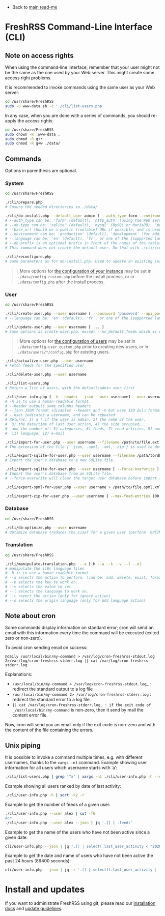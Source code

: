 * Back to [main read-me](../README.md)

# FreshRSS Command-Line Interface (CLI)

## Note on access rights

When using the command-line interface, remember that your user might not be the same as the one used by your Web server.
This might create some access right problems.

It is recommended to invoke commands using the same user as your Web server:

```sh
cd /usr/share/FreshRSS
sudo -u www-data sh -c './cli/list-users.php'
```

In any case, when you are done with a series of commands, you should re-apply the access rights:

```sh
cd /usr/share/FreshRSS
sudo chown -R :www-data .
sudo chmod -R g+r .
sudo chmod -R g+w ./data/
```


## Commands

Options in parenthesis are optional.

### System

```sh
cd /usr/share/FreshRSS

./cli/prepare.php
# Ensure the needed directories in ./data/

./cli/do-install.php --default_user admin [ --auth_type form --environment production --base_url https://rss.example.net --language en --title FreshRSS --allow_anonymous --api_enabled --db-type mysql --db-host localhost:3306 --db-user freshrss --db-password dbPassword123 --db-base freshrss --db-prefix freshrss ]
# --auth_type can be: 'form' (default), 'http_auth' (using the Web server access control), 'none' (dangerous)
# --db-type can be: 'sqlite' (default), 'mysql' (MySQL or MariaDB), 'pgsql' (PostgreSQL)
# --base_url should be a public (routable) URL if possible, and is used for push (WebSub), for some API functions (e.g. favicons), and external URLs in FreshRSS.
# --environment can be: 'production' (default), 'development' (for additional log messages)
# --language can be: 'en' (default), 'fr', or one of the [supported languages](../app/i18n/)
# --db-prefix is an optional prefix in front of the names of the tables. We suggest using 'freshrss_'
# This command does not create the default user. Do that with ./cli/create-user.php

./cli/reconfigure.php
# Same parameters as for do-install.php. Used to update an existing installation.
```

> ℹ️ More options for [the configuration of your instance](../config.default.php#L3-L5) may be set in `./data/config.custom.php` before the install process, or in `./data/config.php` after the install process.

### User

```sh
cd /usr/share/FreshRSS

./cli/create-user.php --user username [ --password 'password' --api_password 'api_password' --language en --email user@example.net --token 'longRandomString' --no_default_feeds --purge_after_months 3 --feed_min_articles_default 50 --feed_ttl_default 3600 --since_hours_posts_per_rss 168 --max_posts_per_rss 400 ]
# --language can be: 'en' (default), 'fr', or one of the [supported languages](../app/i18n/)

./cli/update-user.php --user username [ ... ]
# Same options as create-user.php, except --no_default_feeds which is only available for create-user.php
```

> ℹ️ More options for [the configuration of users](../config-user.default.php#L3-L5) may be set in `./data/config-user.custom.php` prior to creating new users, or in `./data/users/*/config.php` for existing users.

```sh
./cli/actualize-user.php --user username
# Fetch feeds for the specified user

./cli/delete-user.php --user username

./cli/list-users.php
# Return a list of users, with the default/admin user first

./cli/user-info.php [ -h --header --json --user username1 --user username2 ... ]
# -h is to use a human-readable format
# --header outputs some columns headers
# --json JSON format (disables --header and -h but uses ISO Zulu format for dates)
# --user indicates a username, and can be repeated
# Returns: 1) a * if the user is admin, 2) the name of the user,
#  3) the date/time of last user action, 4) the size occupied,
#  and the number of: 5) categories, 6) feeds, 7) read articles, 8) unread articles, 9) favourites, 10) tags,
#  11) language, 12) e-mail

./cli/import-for-user.php --user username --filename /path/to/file.ext
# The extension of the file { .json, .opml, .xml, .zip } is used to detect the type of import

./cli/export-sqlite-for-user.php --user username --filename /path/to/db.sqlite
# Export the user’s database to a new SQLite file.

./cli/import-sqlite-for-user.php --user username [ --force-overwrite ] --filename /path/to/db.sqlite
# Import the user’s database from an SQLite file.
# --force-overwrite will clear the target user database before import (import only works on an empty user database)

./cli/export-opml-for-user.php --user username > /path/to/file.opml.xml

./cli/export-zip-for-user.php --user username [ --max-feed-entries 100 ] > /path/to/file.zip
```

### Database

```sh
cd /usr/share/FreshRSS

./cli/db-optimize.php --user username
# Optimize database (reduces the size) for a given user (perform `OPTIMIZE TABLE` in MySQL, `VACUUM` in SQLite)
```

### Translation

```sh
cd /usr/share/FreshRSS

./cli/manipulate.translation.php  --a [-h --a --k --v --l --o]
# manipulate the i18n language files
# -h is to use a human-readable format
# --a selects the action to perform. (can be: add, delete, exist, format, and ignore.
# --k selects the key to work on.
# --v selects the value to set.
# --l selects the language to work on.
# --r revert the action (only for ignore action)
# --o selects the origin language (only for add language action)
```

## Note about cron

Some commands display information on standard error; cron will send an email with this information every time the command will be executed (exited zero or non-zero).

To avoid cron sending email on success:

```text
@daily /usr/local/bin/my-command > /var/log/cron-freshrss-stdout.log 2>/var/log/cron-freshrss-stderr.log || cat /var/log/cron-freshrss-stderr.log
```

Explanations:

* `/usr/local/bin/my-command > /var/log/cron-freshrss-stdout.log`_ : redirect the standard output to a log file
* `/usr/local/bin/my-command 2> /var/log/cron-freshrss-stderr.log` : redirect the standard error to a log file
* `|| cat /var/log/cron-freshrss-stderr.log_ : if the exit code of _/usr/local/bin/my-command` is non-zero, then it send by mail the content error file.

Now, cron will send you an email only if the exit code is non-zero and with the content of the file containing the errors.


## Unix piping

It is possible to invoke a command multiple times, e.g. with different usernames, thanks to the `xargs -n1` command.
Example showing user information for all users which username starts with ‘a’:

```sh
./cli/list-users.php | grep '^a' | xargs -n1 ./cli/user-info.php -h --user
```

Example showing all users ranked by date of last activity:

```sh
./cli/user-info.php -h | sort -k2 -r
```

Example to get the number of feeds of a given user:

```sh
./cli/user-info.php --user alex | cut -f6
#or
./cli/user-info.php --user alex --json | jq '.[] | .feeds'
```

Example to get the name of the users who have not been active since a given date:

```sh
cli/user-info.php --json | jq '.[] | select(.last_user_activity < "2020-05-01") | .user'
```

Example to get the date and name of users who have not been active the past 24 hours (86400 seconds):

```sh
cli/user-info.php --json | jq -r '.[] | select((.last_user_activity | fromdate) < (now - 86400)) | [.last_user_activity, .user] | @csv'
```

# Install and updates

If you want to administrate FreshRSS using git, please read our [installation docs](https://freshrss.github.io/FreshRSS/en/admins/03_Installation.html)
and [update guidelines](https://freshrss.github.io/FreshRSS/en/admins/04_Updating.html).

